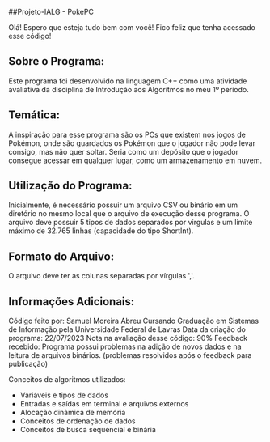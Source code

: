 ##Projeto-IALG - PokePC

Olá! Espero que esteja tudo bem com você!
Fico feliz que tenha acessado esse código!

## Sobre o Programa:
Este programa foi desenvolvido na linguagem C++ como uma atividade avaliativa da disciplina
de Introdução aos Algoritmos no meu 1º período.
 
## Temática:
A inspiração para esse programa são os PCs que existem nos jogos de Pokémon, onde são
guardados os Pokémon que o jogador não pode levar consigo, mas não quer soltar. Seria como
um depósito que o jogador consegue acessar em qualquer lugar, como um armazenamento em nuvem.
 
## Utilização do Programa:
Inicialmente, é necessário possuir um arquivo CSV ou binário em um diretório no mesmo
local que o arquivo de execução desse programa. O arquivo deve possuir 5 tipos de dados separados
por virgulas e um limite máximo de 32.765 linhas (capacidade do tipo ShortInt).
 
## Formato do Arquivo:
O arquivo deve ter as colunas separadas por vírgulas ','.
 
## Informações Adicionais:
Código feito por: Samuel Moreira Abreu
Cursando Graduação em Sistemas de Informação pela Universidade Federal de Lavras
Data da criação do programa: 22/07/2023
Nota na avaliação desse código: 90%
Feedback recebido: Programa possui problemas na adição de novos dados e na leitura de
arquivos binários. (problemas resolvidos após o feedback para publicação)
 
Conceitos de algoritmos utilizados:
- Variáveis e tipos de dados
- Entradas e saídas em terminal e arquivos externos
- Alocação dinâmica de memória
- Conceitos de ordenação de dados
- Conceitos de busca sequencial e binária

